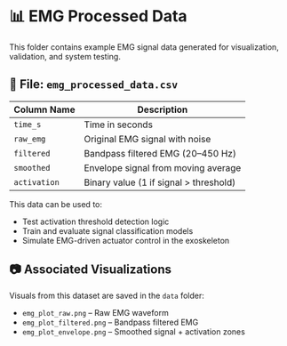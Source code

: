 # 📊 EMG Processed Data

This folder contains example EMG signal data generated for visualization, validation, and system testing.

## 🧾 File: `emg_processed_data.csv`

| Column Name | Description |
|-------------|-------------|
| `time_s`    | Time in seconds |
| `raw_emg`   | Original EMG signal with noise |
| `filtered`  | Bandpass filtered EMG (20–450 Hz) |
| `smoothed`  | Envelope signal from moving average |
| `activation`| Binary value (1 if signal > threshold) |

This data can be used to:
- Test activation threshold detection logic
- Train and evaluate signal classification models
- Simulate EMG-driven actuator control in the exoskeleton

## 📷 Associated Visualizations

Visuals from this dataset are saved in the `data` folder:

- `emg_plot_raw.png` – Raw EMG waveform  
- `emg_plot_filtered.png` – Bandpass filtered EMG  
- `emg_plot_envelope.png` – Smoothed signal + activation zones

